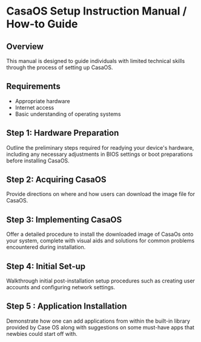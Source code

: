 # CasaOS Setup Instruction Manual / How-to Guide

## Overview
This manual is designed to guide individuals with limited technical skills through the process of setting up CasaOS.

## Requirements
- Appropriate hardware
- Internet access 
- Basic understanding of operating systems 

## Step 1: Hardware Preparation 
Outline the preliminary steps required for readying your device's hardware, including any necessary adjustments in BIOS settings or boot preparations before installing CasaOS. 

## Step 2: Acquiring CasaOS 
Provide directions on where and how users can download the image file for CasaOS.

## Step 3: Implementing CasaOS  
Offer a detailed procedure to install the downloaded image of CasaOs onto your system, complete with visual aids and solutions for common problems encountered during installation.  

## Step 4: Initial Set-up  
Walkthrough initial post-installation setup procedures such as creating user accounts and configuring network settings.

## Step 5 : Application Installation   
Demonstrate how one can add applications from within the built-in library provided by Case OS along with suggestions on some must-have apps that newbies could start off with.
    
